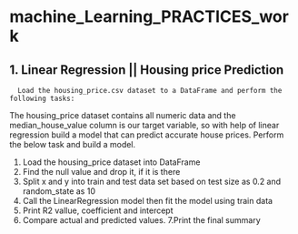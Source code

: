 # machine_Learning_PRACTICES_work
## 1. Linear Regression || Housing price Prediction

      Load the housing_price.csv dataset to a DataFrame and perform the following tasks:
The housing_price dataset contains all numeric data and the median_house_value column is our target variable, so with help of linear regression build a model that can predict accurate house prices.
Perform the below task and build a model.

1. Load the housing_price dataset into DataFrame
2. Find the null value and drop it, if it is there
3. Split x and y into train and test data set based on test size as 0.2 and random_state as 10
4. Call the LinearRegression model then fit the model using train data
5. Print R2 vallue, coefficient and intercept
6. Compare actual and predicted values.
7.Print the final summary



